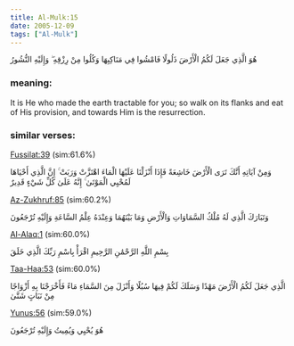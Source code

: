 ```yaml
---
title: Al-Mulk:15
date: 2005-12-09
tags: ["Al-Mulk"]
---
```

هُوَ الَّذِي جَعَلَ لَكُمُ الْأَرْضَ ذَلُولًا فَامْشُوا فِي مَنَاكِبِهَا وَكُلُوا مِنْ رِزْقِهِ ۖ وَإِلَيْهِ النُّشُورُ
### meaning: 
It is He who made the earth tractable for you; so walk on its flanks and eat of His provision, and towards Him is the resurrection.
### similar verses: 

[Fussilat:39](/41/39) (sim:61.6%)

وَمِنْ آيَاتِهِ أَنَّكَ تَرَى الْأَرْضَ خَاشِعَةً فَإِذَا أَنْزَلْنَا عَلَيْهَا الْمَاءَ اهْتَزَّتْ وَرَبَتْ ۚ إِنَّ الَّذِي أَحْيَاهَا لَمُحْيِي الْمَوْتَىٰ ۚ إِنَّهُ عَلَىٰ كُلِّ شَيْءٍ قَدِيرٌ

[Az-Zukhruf:85](/43/85) (sim:60.2%)

وَتَبَارَكَ الَّذِي لَهُ مُلْكُ السَّمَاوَاتِ وَالْأَرْضِ وَمَا بَيْنَهُمَا وَعِنْدَهُ عِلْمُ السَّاعَةِ وَإِلَيْهِ تُرْجَعُونَ

[Al-Alaq:1](/96/1) (sim:60.0%)

بِسْمِ اللَّهِ الرَّحْمَٰنِ الرَّحِيمِ اقْرَأْ بِاسْمِ رَبِّكَ الَّذِي خَلَقَ

[Taa-Haa:53](/20/53) (sim:60.0%)

الَّذِي جَعَلَ لَكُمُ الْأَرْضَ مَهْدًا وَسَلَكَ لَكُمْ فِيهَا سُبُلًا وَأَنْزَلَ مِنَ السَّمَاءِ مَاءً فَأَخْرَجْنَا بِهِ أَزْوَاجًا مِنْ نَبَاتٍ شَتَّىٰ

[Yunus:56](/10/56) (sim:59.0%)

هُوَ يُحْيِي وَيُمِيتُ وَإِلَيْهِ تُرْجَعُونَ
